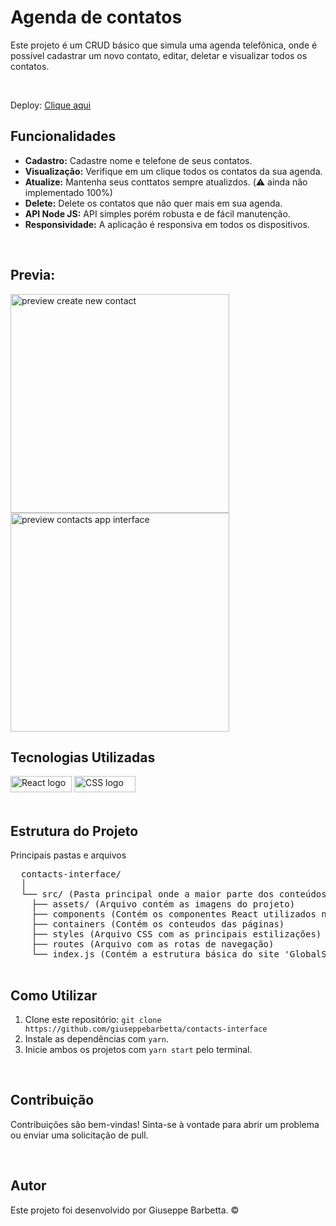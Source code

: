 <body>
  <h1>Agenda de contatos</h1>
  <p>Este projeto é um CRUD básico que simula uma agenda telefônica, onde é possível cadastrar um novo contato, editar, deletar e visualizar todos os contatos.</p><br>
  
  <p>Deploy:  <a href='https://contacts-front.netlify.app/'> Clique aqui</a></p>

  <h2>Funcionalidades</h2>
  <ul>
      <li><strong>Cadastro:</strong> Cadastre nome e telefone de seus contatos.</li>
      <li><strong>Visualização:</strong> Verifique em um clique todos os contatos da sua agenda.</li>
      <li><strong>Atualize:</strong> Mantenha seus conttatos sempre atualizdos. (⚠️ ainda não implementado 100%)</li>
      <li><strong>Delete:</strong> Delete os contatos que não quer mais em sua agenda.</li>
      <li><strong>API Node JS:</strong> API simples porém robusta e de fácil manutenção.</li>
      <li><strong>Responsividade:</strong> A aplicação é responsiva em todos os dispositivos.</li>
  </ul><br>

  <h2>Previa:</h2>

  <div display: flex>
  <img src='https://github.com/giuseppebarbetta/contacts-interface/assets/148505073/3216762c-f43b-4182-9137-055e4a34aa84' alt='preview create new contact' width='350px' />
  <img src='https://github.com/giuseppebarbetta/contacts-interface/assets/148505073/e5150a15-1323-4efb-aac6-f3cf667b3a1a' alt='preview contacts app interface' width='350px' />

  </div>

  <h2>Tecnologias Utilizadas</h2>
  <div display: flex>
    <img src="https://img.shields.io/badge/React-20232A?style=for-the-badge&logo=react&logoColor=61DAFB" width="98px" height="26px" alt='React logo'> 
    <img src="https://img.shields.io/badge/CSS3-1572B6?style=for-the-badge&logo=css3&logoColor=white" width="98px" height="26px" alt='CSS logo'>
  </div><br>

  <h2>Estrutura do Projeto</h2>
  <p>Principais pastas e arquivos</p>

  <pre>
  contacts-interface/
  │
  └── src/ (Pasta principal onde a maior parte dos conteúdos da aplicação se encontram)
    ├── assets/ (Arquivo contém as imagens do projeto)
    ├── components (Contém os componentes React utilizados na criação da aplicação)
    ├── containers (Contém os conteudos das páginas)
    ├── styles (Arquivo CSS com as principais estilizações)
    ├── routes (Arquivo com as rotas de navegação)
    └── index.js (Contém a estrutura básica do site 'GlobalStyle' e 'Routes')
  </pre>

  <h2>Como Utilizar</h2>
  <ol>
      <li>Clone este repositório: <code>git clone https://github.com/giuseppebarbetta/contacts-interface</code></li>
      <li>Instale as dependências com <code>yarn</code>.</li>
      <li>Inicie ambos os projetos com <code>yarn start</code> pelo terminal.</li>
  </ol><br>

  <h2>Contribuição</h2>
  <p>Contribuições são bem-vindas! Sinta-se à vontade para abrir um problema ou enviar uma solicitação de pull.</p><br>

  <h2>Autor</h2>

  <p>Este projeto foi desenvolvido por Giuseppe Barbetta. ©</p>
</body>

</html>
